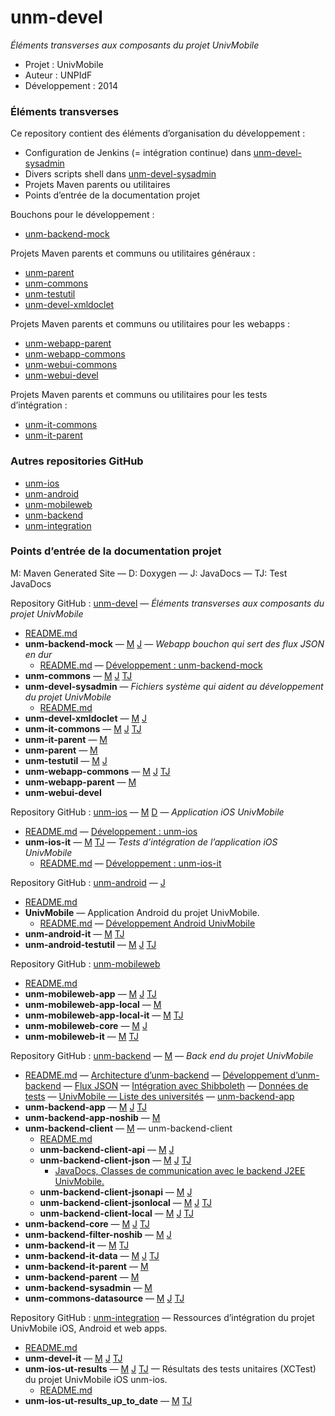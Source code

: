 unm-devel
=========

_Éléments transverses aux composants du projet UnivMobile_

   * Projet : UnivMobile
   * Auteur : UNPIdF
   * Développement : 2014
   
### Éléments transverses

Ce repository contient des éléments d’organisation du développement :

  * Configuration de Jenkins (= intégration continue) dans [unm-devel-sysadmin](https://github.com/univmobile/unm-devel/tree/develop/unm-devel-sysadmin "Projet unm-devel-sysadmin dans GitHub")
  * Divers scripts shell dans [unm-devel-sysadmin](https://github.com/univmobile/unm-devel/tree/develop/unm-devel-sysadmin "Projet unm-devel-sysadmin dans GitHub")
  * Projets Maven parents ou utilitaires 
  * Points d’entrée de la documentation projet
 
Bouchons pour le développement :

  * [unm-backend-mock](https://github.com/univmobile/unm-devel/tree/develop/unm-backend-mock "Projet unm-backend-mock dans GitHub")

Projets Maven parents et communs ou utilitaires généraux :

  * [unm-parent](https://github.com/univmobile/unm-devel/tree/develop/unm-parent "Projet unm-parent dans GitHub")
  * [unm-commons](https://github.com/univmobile/unm-devel/tree/develop/unm-commons "Projet unm-commons dans GitHub")
  * [unm-testutil](https://github.com/univmobile/unm-devel/tree/develop/unm-testutil "Projet unm-testutil dans GitHub")
  * [unm-devel-xmldoclet](https://github.com/univmobile/unm-devel/tree/develop/unm-devel-xmldoclet "Projet unm-devel-xmldoclet dans GitHub")

Projets Maven parents et communs ou utilitaires pour les webapps :

  * [unm-webapp-parent](https://github.com/univmobile/unm-devel/tree/develop/unm-webapp-parent "Projet unm-webapp-parent dans GitHub")
  * [unm-webapp-commons](https://github.com/univmobile/unm-devel/tree/develop/unm-webapp-commons "Projet unm-webapp-commons dans GitHub")
  * [unm-webui-commons](https://github.com/univmobile/unm-devel/tree/develop/unm-webui-commons "Projet unm-webui-commons dans GitHub")
  * [unm-webui-devel](https://github.com/univmobile/unm-devel/tree/develop/unm-webui-devel "Projet unm-webui-devel dans GitHub")

Projets Maven parents et communs ou utilitaires pour les tests d’intégration :

  * [unm-it-commons](https://github.com/univmobile/unm-devel/tree/develop/unm-it-commons "Projet unm-it-commons dans GitHub")
  * [unm-it-parent](https://github.com/univmobile/unm-devel/tree/develop/unm-it-parent "Projet unm-it-parent dans GitHub")

### Autres repositories GitHub

  * [unm-ios](https://github.com/univmobile/unm-ios "Repository GitHub unm-ios")
  * [unm-android](https://github.com/univmobile/unm-android "Repository GitHub unm-android")
  * [unm-mobileweb](https://github.com/univmobile/unm-mobileweb "Repository GitHub unm-mobileweb")
  * [unm-backend](https://github.com/univmobile/unm-backend "Repository GitHub unm-backend")
  * [unm-integration](https://github.com/univmobile/unm-integration "Repository GitHub unm-integration")
  
### Points d’entrée de la documentation projet

M: Maven Generated Site — D: Doxygen — J: JavaDocs — TJ: Test JavaDocs

Repository GitHub : [unm-devel](https://github.com/univmobile/unm-devel "Repository GitHub : unm-devel") — _Éléments transverses aux composants du projet UnivMobile_

  * [README.md](https://github.com/univmobile/unm-devel/blob/develop//README.md "README.md")
  * **unm-backend-mock** —  [M](http://univmobile.vswip.com/nexus/content/sites/pub/unm-backend-mock/0.0.4/ "Maven Generated Site: unm-backend-mock:0.0.4") [J](http://univmobile.vswip.com/nexus/content/sites/pub/unm-backend-mock/0.0.4/apidocs/ "JavaDocs: unm-backend-mock:0.0.4") — _Webapp bouchon qui sert des flux JSON en dur_
    * [README.md](https://github.com/univmobile/unm-devel/blob/develop/unm-backend-mock/README.md "README.md") — [Développement : unm-backend-mock](https://github.com/univmobile/unm-devel/blob/develop/unm-backend-mock/Devel.md "Devel.md")
  * **unm-commons** —  [M](http://univmobile.vswip.com/nexus/content/sites/pub/unm-commons/0.0.4/ "Maven Generated Site: unm-commons:0.0.4") [J](http://univmobile.vswip.com/nexus/content/sites/pub/unm-commons/0.0.4/apidocs/ "JavaDocs: unm-commons:0.0.4") [TJ](http://univmobile.vswip.com/nexus/content/sites/pub/unm-commons/0.0.4/testapidocs/ "Test JavaDocs: unm-commons: 0.0.4")
  * **unm-devel-sysadmin** — _Fichiers système qui aident au développement du projet UnivMobile_
    * [README.md](https://github.com/univmobile/unm-devel/blob/develop/unm-devel-sysadmin/README.md "README.md")
  * **unm-devel-xmldoclet** —  [M](http://univmobile.vswip.com/nexus/content/sites/pub/unm-devel-xmldoclet/0.0.4/ "Maven Generated Site: unm-devel-xmldoclet:0.0.4") [J](http://univmobile.vswip.com/nexus/content/sites/pub/unm-devel-xmldoclet/0.0.4/apidocs/ "JavaDocs: unm-devel-xmldoclet:0.0.4")
  * **unm-it-commons** —  [M](http://univmobile.vswip.com/nexus/content/sites/pub/unm-it-commons/0.0.4/ "Maven Generated Site: unm-it-commons:0.0.4") [J](http://univmobile.vswip.com/nexus/content/sites/pub/unm-it-commons/0.0.4/apidocs/ "JavaDocs: unm-it-commons:0.0.4") [TJ](http://univmobile.vswip.com/nexus/content/sites/pub/unm-it-commons/0.0.4/testapidocs/ "Test JavaDocs: unm-it-commons: 0.0.4")
  * **unm-it-parent** —  [M](http://univmobile.vswip.com/nexus/content/sites/pub/unm-it-parent/0.0.4/ "Maven Generated Site: unm-it-parent:0.0.4")
  * **unm-parent** —  [M](http://univmobile.vswip.com/nexus/content/sites/pub/unm-parent/0.0.4/ "Maven Generated Site: unm-parent:0.0.4")
  * **unm-testutil** —  [M](http://univmobile.vswip.com/nexus/content/sites/pub/unm-testutil/0.0.4/ "Maven Generated Site: unm-testutil:0.0.4") [J](http://univmobile.vswip.com/nexus/content/sites/pub/unm-testutil/0.0.4/apidocs/ "JavaDocs: unm-testutil:0.0.4")
  * **unm-webapp-commons** —  [M](http://univmobile.vswip.com/nexus/content/sites/pub/unm-webapp-commons/0.0.4/ "Maven Generated Site: unm-webapp-commons:0.0.4") [J](http://univmobile.vswip.com/nexus/content/sites/pub/unm-webapp-commons/0.0.4/apidocs/ "JavaDocs: unm-webapp-commons:0.0.4") [TJ](http://univmobile.vswip.com/nexus/content/sites/pub/unm-webapp-commons/0.0.4/testapidocs/ "Test JavaDocs: unm-webapp-commons: 0.0.4")
  * **unm-webapp-parent** —  [M](http://univmobile.vswip.com/nexus/content/sites/pub/unm-webapp-parent/0.0.4/ "Maven Generated Site: unm-webapp-parent:0.0.4")
  * **unm-webui-devel**

Repository GitHub : [unm-ios](https://github.com/univmobile/unm-ios "Repository GitHub : unm-ios") —  [M](http://univmobile.vswip.com/nexus/content/sites/pub/unm-ios/0.0.4/ "Maven Generated Site: unm-ios:0.0.4") [D](http://univmobile.vswip.com/nexus/content/sites/pub/unm-ios/0.0.4/doxygen/html/ "Doxygen: unm-ios:0.0.4") — _Application iOS UnivMobile_

  * [README.md](https://github.com/univmobile/unm-ios/blob/develop//README.md "README.md") — [Développement : unm-ios](https://github.com/univmobile/unm-ios/blob/develop//Devel.md "Devel.md")
  * **unm-ios-it** —  [M](http://univmobile.vswip.com/nexus/content/sites/pub/unm-ios-it/0.0.4/ "Maven Generated Site: unm-ios-it:0.0.4") [TJ](http://univmobile.vswip.com/nexus/content/sites/pub/unm-ios-it/0.0.4/testapidocs/ "Test JavaDocs: unm-ios-it: 0.0.4") — _Tests d’intégration de l’application iOS UnivMobile_
    * [README.md](https://github.com/univmobile/unm-ios/blob/develop/unm-ios-it/README.md "README.md") — [Développement : unm-ios-it](https://github.com/univmobile/unm-ios/blob/develop/unm-ios-it/Devel.md "Devel.md")

Repository GitHub : [unm-android](https://github.com/univmobile/unm-android "Repository GitHub : unm-android") —  [J](http://univmobile.vswip.com/nexus/content/sites/pub/unm-android/0.0.4/ "JavaDocs: unm-android:0.0.4")

  * [README.md](https://github.com/univmobile/unm-android/blob/develop//README.md "README.md")
  * **UnivMobile** — Application Android du projet UnivMobile.
    * [README.md](https://github.com/univmobile/unm-android/blob/develop/UnivMobile/README.md "README.md") — [Développement Android UnivMobile](https://github.com/univmobile/unm-android/blob/develop/UnivMobile/Devel.md "Devel.md")
  * **unm-android-it** —  [M](http://univmobile.vswip.com/nexus/content/sites/pub/unm-android-it/0.0.4/ "Maven Generated Site: unm-android-it:0.0.4") [TJ](http://univmobile.vswip.com/nexus/content/sites/pub/unm-android-it/0.0.4/testapidocs/ "Test JavaDocs: unm-android-it: 0.0.4")
  * **unm-android-testutil** —  [M](http://univmobile.vswip.com/nexus/content/sites/pub/unm-android-testutil/0.0.4/ "Maven Generated Site: unm-android-testutil:0.0.4") [J](http://univmobile.vswip.com/nexus/content/sites/pub/unm-android-testutil/0.0.4/apidocs/ "JavaDocs: unm-android-testutil:0.0.4") [TJ](http://univmobile.vswip.com/nexus/content/sites/pub/unm-android-testutil/0.0.4/testapidocs/ "Test JavaDocs: unm-android-testutil: 0.0.4")

Repository GitHub : [unm-mobileweb](https://github.com/univmobile/unm-mobileweb "Repository GitHub : unm-mobileweb")

  * [README.md](https://github.com/univmobile/unm-mobileweb/blob/develop//README.md "README.md")
  * **unm-mobileweb-app** —  [M](http://univmobile.vswip.com/nexus/content/sites/pub/unm-mobileweb-app/0.0.4/ "Maven Generated Site: unm-mobileweb-app:0.0.4") [J](http://univmobile.vswip.com/nexus/content/sites/pub/unm-mobileweb-app/0.0.4/apidocs/ "JavaDocs: unm-mobileweb-app:0.0.4") [TJ](http://univmobile.vswip.com/nexus/content/sites/pub/unm-mobileweb-app/0.0.4/testapidocs/ "Test JavaDocs: unm-mobileweb-app: 0.0.4")
  * **unm-mobileweb-app-local** —  [M](http://univmobile.vswip.com/nexus/content/sites/pub/unm-mobileweb-app-local/0.0.4/ "Maven Generated Site: unm-mobileweb-app-local:0.0.4")
  * **unm-mobileweb-app-local-it** —  [M](http://univmobile.vswip.com/nexus/content/sites/pub/unm-mobileweb-app-local-it/0.0.4/ "Maven Generated Site: unm-mobileweb-app-local-it:0.0.4") [TJ](http://univmobile.vswip.com/nexus/content/sites/pub/unm-mobileweb-app-local-it/0.0.4/testapidocs/ "Test JavaDocs: unm-mobileweb-app-local-it: 0.0.4")
  * **unm-mobileweb-core** —  [M](http://univmobile.vswip.com/nexus/content/sites/pub/unm-mobileweb-core/0.0.4/ "Maven Generated Site: unm-mobileweb-core:0.0.4") [J](http://univmobile.vswip.com/nexus/content/sites/pub/unm-mobileweb-core/0.0.4/apidocs/ "JavaDocs: unm-mobileweb-core:0.0.4")
  * **unm-mobileweb-it** —  [M](http://univmobile.vswip.com/nexus/content/sites/pub/unm-mobileweb-it/0.0.4/ "Maven Generated Site: unm-mobileweb-it:0.0.4") [TJ](http://univmobile.vswip.com/nexus/content/sites/pub/unm-mobileweb-it/0.0.4/testapidocs/ "Test JavaDocs: unm-mobileweb-it: 0.0.4")

Repository GitHub : [unm-backend](https://github.com/univmobile/unm-backend "Repository GitHub : unm-backend") —  [M](http://univmobile.vswip.com/nexus/content/sites/pub/unm-backend/0.0.4/ "Maven Generated Site: unm-backend:0.0.4") — _Back end du projet UnivMobile_

  * [README.md](https://github.com/univmobile/unm-backend/blob/develop//README.md "README.md") — [Architecture d’unm-backend](https://github.com/univmobile/unm-backend/blob/develop//Arch.md "Arch.md") — [Développement d’unm-backend](https://github.com/univmobile/unm-backend/blob/develop//Devel.md "Devel.md") — [Flux JSON](https://github.com/univmobile/unm-backend/blob/develop//JSON.md "JSON.md") — [Intégration avec Shibboleth](https://github.com/univmobile/unm-backend/blob/develop//Shibboleth.md "Shibboleth.md") — [Données de tests](https://github.com/univmobile/unm-backend/blob/develop//Tests.md "Tests.md") — [UnivMobile — Liste des universités](https://github.com/univmobile/unm-backend/blob/develop//Universities.md "Universities.md") — [unm-backend-app](https://github.com/univmobile/unm-backend/blob/develop//unm-backend-app.md "unm-backend-app.md")
  * **unm-backend-app** —  [M](http://univmobile.vswip.com/nexus/content/sites/pub/unm-backend-app/0.0.4/ "Maven Generated Site: unm-backend-app:0.0.4") [J](http://univmobile.vswip.com/nexus/content/sites/pub/unm-backend-app/0.0.4/apidocs/ "JavaDocs: unm-backend-app:0.0.4") [TJ](http://univmobile.vswip.com/nexus/content/sites/pub/unm-backend-app/0.0.4/testapidocs/ "Test JavaDocs: unm-backend-app: 0.0.4")
  * **unm-backend-app-noshib** —  [M](http://univmobile.vswip.com/nexus/content/sites/pub/unm-backend-app-noshib/0.0.4/ "Maven Generated Site: unm-backend-app-noshib:0.0.4")
  * **unm-backend-client** —  [M](http://univmobile.vswip.com/nexus/content/sites/pub/unm-backend-client/0.0.4/ "Maven Generated Site: unm-backend-client:0.0.4") — unm-backend-client
    * [README.md](https://github.com/univmobile/unm-backend/blob/develop/unm-backend-client/README.md "README.md")
    * **unm-backend-client-api** —  [M](http://univmobile.vswip.com/nexus/content/sites/pub/unm-backend-client-api/0.0.4/ "Maven Generated Site: unm-backend-client-api:0.0.4") [J](http://univmobile.vswip.com/nexus/content/sites/pub/unm-backend-client-api/0.0.4/apidocs/ "JavaDocs: unm-backend-client-api:0.0.4")
    * **unm-backend-client-json** —  [M](http://univmobile.vswip.com/nexus/content/sites/pub/unm-backend-client-json/0.0.4/ "Maven Generated Site: unm-backend-client-json:0.0.4") [J](http://univmobile.vswip.com/nexus/content/sites/pub/unm-backend-client-json/0.0.4/apidocs/ "JavaDocs: unm-backend-client-json:0.0.4") [TJ](http://univmobile.vswip.com/nexus/content/sites/pub/unm-backend-client-json/0.0.4/testapidocs/ "Test JavaDocs: unm-backend-client-json: 0.0.4")
      * [JavaDocs, Classes de communication avec le backend J2EE UnivMobile.](http://univmobile.vswip.com/nexus/content/sites/pub/unm-backend-client-json/0.0.4/apidocs/)
    * **unm-backend-client-jsonapi** —  [M](http://univmobile.vswip.com/nexus/content/sites/pub/unm-backend-client-jsonapi/0.0.4/ "Maven Generated Site: unm-backend-client-jsonapi:0.0.4") [J](http://univmobile.vswip.com/nexus/content/sites/pub/unm-backend-client-jsonapi/0.0.4/apidocs/ "JavaDocs: unm-backend-client-jsonapi:0.0.4")
    * **unm-backend-client-jsonlocal** —  [M](http://univmobile.vswip.com/nexus/content/sites/pub/unm-backend-client-jsonlocal/0.0.4/ "Maven Generated Site: unm-backend-client-jsonlocal:0.0.4") [J](http://univmobile.vswip.com/nexus/content/sites/pub/unm-backend-client-jsonlocal/0.0.4/apidocs/ "JavaDocs: unm-backend-client-jsonlocal:0.0.4") [TJ](http://univmobile.vswip.com/nexus/content/sites/pub/unm-backend-client-jsonlocal/0.0.4/testapidocs/ "Test JavaDocs: unm-backend-client-jsonlocal: 0.0.4")
    * **unm-backend-client-local** —  [M](http://univmobile.vswip.com/nexus/content/sites/pub/unm-backend-client-local/0.0.4/ "Maven Generated Site: unm-backend-client-local:0.0.4") [J](http://univmobile.vswip.com/nexus/content/sites/pub/unm-backend-client-local/0.0.4/apidocs/ "JavaDocs: unm-backend-client-local:0.0.4") [TJ](http://univmobile.vswip.com/nexus/content/sites/pub/unm-backend-client-local/0.0.4/testapidocs/ "Test JavaDocs: unm-backend-client-local: 0.0.4")
  * **unm-backend-core** —  [M](http://univmobile.vswip.com/nexus/content/sites/pub/unm-backend-core/0.0.4/ "Maven Generated Site: unm-backend-core:0.0.4") [J](http://univmobile.vswip.com/nexus/content/sites/pub/unm-backend-core/0.0.4/apidocs/ "JavaDocs: unm-backend-core:0.0.4") [TJ](http://univmobile.vswip.com/nexus/content/sites/pub/unm-backend-core/0.0.4/testapidocs/ "Test JavaDocs: unm-backend-core: 0.0.4")
  * **unm-backend-filter-noshib** —  [M](http://univmobile.vswip.com/nexus/content/sites/pub/unm-backend-filter-noshib/0.0.4/ "Maven Generated Site: unm-backend-filter-noshib:0.0.4") [J](http://univmobile.vswip.com/nexus/content/sites/pub/unm-backend-filter-noshib/0.0.4/apidocs/ "JavaDocs: unm-backend-filter-noshib:0.0.4")
  * **unm-backend-it** —  [M](http://univmobile.vswip.com/nexus/content/sites/pub/unm-backend-it/0.0.4/ "Maven Generated Site: unm-backend-it:0.0.4") [TJ](http://univmobile.vswip.com/nexus/content/sites/pub/unm-backend-it/0.0.4/testapidocs/ "Test JavaDocs: unm-backend-it: 0.0.4")
  * **unm-backend-it-data** —  [M](http://univmobile.vswip.com/nexus/content/sites/pub/unm-backend-it-data/0.0.4/ "Maven Generated Site: unm-backend-it-data:0.0.4") [J](http://univmobile.vswip.com/nexus/content/sites/pub/unm-backend-it-data/0.0.4/apidocs/ "JavaDocs: unm-backend-it-data:0.0.4") [TJ](http://univmobile.vswip.com/nexus/content/sites/pub/unm-backend-it-data/0.0.4/testapidocs/ "Test JavaDocs: unm-backend-it-data: 0.0.4")
  * **unm-backend-it-parent** —  [M](http://univmobile.vswip.com/nexus/content/sites/pub/unm-backend-it-parent/0.0.4/ "Maven Generated Site: unm-backend-it-parent:0.0.4")
  * **unm-backend-parent** —  [M](http://univmobile.vswip.com/nexus/content/sites/pub/unm-backend-parent/0.0.4/ "Maven Generated Site: unm-backend-parent:0.0.4")
  * **unm-backend-sysadmin** —  [M](http://univmobile.vswip.com/nexus/content/sites/pub/unm-backend-sysadmin/0.0.4/ "Maven Generated Site: unm-backend-sysadmin:0.0.4")
  * **unm-commons-datasource** —  [M](http://univmobile.vswip.com/nexus/content/sites/pub/unm-commons-datasource/0.0.4/ "Maven Generated Site: unm-commons-datasource:0.0.4") [J](http://univmobile.vswip.com/nexus/content/sites/pub/unm-commons-datasource/0.0.4/apidocs/ "JavaDocs: unm-commons-datasource:0.0.4") [TJ](http://univmobile.vswip.com/nexus/content/sites/pub/unm-commons-datasource/0.0.4/testapidocs/ "Test JavaDocs: unm-commons-datasource: 0.0.4")

Repository GitHub : [unm-integration](https://github.com/univmobile/unm-integration "Repository GitHub : unm-integration") — Ressources d’intégration du projet UnivMobile iOS, Android et web apps.

  * [README.md](https://github.com/univmobile/unm-integration/blob/develop//README.md "README.md")
  * **unm-devel-it** —  [M](http://univmobile.vswip.com/nexus/content/sites/pub/unm-devel-it/0.0.4/ "Maven Generated Site: unm-devel-it:0.0.4") [J](http://univmobile.vswip.com/nexus/content/sites/pub/unm-devel-it/0.0.4/apidocs/ "JavaDocs: unm-devel-it:0.0.4") [TJ](http://univmobile.vswip.com/nexus/content/sites/pub/unm-devel-it/0.0.4/testapidocs/ "Test JavaDocs: unm-devel-it: 0.0.4")
  * **unm-ios-ut-results** —  [M](http://univmobile.vswip.com/nexus/content/sites/pub/unm-ios-ut-results/0.0.4/ "Maven Generated Site: unm-ios-ut-results:0.0.4") [J](http://univmobile.vswip.com/nexus/content/sites/pub/unm-ios-ut-results/0.0.4/apidocs/ "JavaDocs: unm-ios-ut-results:0.0.4") [TJ](http://univmobile.vswip.com/nexus/content/sites/pub/unm-ios-ut-results/0.0.4/testapidocs/ "Test JavaDocs: unm-ios-ut-results: 0.0.4") — Résultats des tests unitaires (XCTest) du projet UnivMobile iOS unm-ios.
    * [README.md](https://github.com/univmobile/unm-integration/blob/develop/unm-ios-ut-results/README.md "README.md")
  * **unm-ios-ut-results_up_to_date** —  [M](http://univmobile.vswip.com/nexus/content/sites/pub/unm-ios-ut-results_up_to_date/0.0.4/ "Maven Generated Site: unm-ios-ut-results_up_to_date:0.0.4") [TJ](http://univmobile.vswip.com/nexus/content/sites/pub/unm-ios-ut-results_up_to_date/0.0.4/testapidocs/ "Test JavaDocs: unm-ios-ut-results_up_to_date: 0.0.4")
